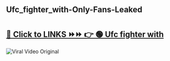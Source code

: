 
 ## Ufc_fighter_with-Only-Fans-Leaked

# <h2><a href="https://clipsfans.com/Ufc_fighter_with&ref=git">🔗 Click to LINKS ⏩⏩ 👉 🟢 Ufc fighter with </a></h2>

<a href="https://clipsfans.com/Ufc_fighter_with&ref=git" rel="nofollow" data-target="animated-image.originalLink"><img src="https://i.ibb.co.com/xMMVF88/686577567.gif" alt="Viral Video Original" style="max-width: 100%; display: inline-block;" data-target="animated-image.originalImage"></a>
